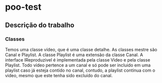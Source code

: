 # poo-test

## Descrição do trabalho

### Classes

Temos uma classe vídeo, que é uma classe detalhe. As classes mestre são Canal e Playlist.
A classe Playlist é uma extensão da classe Canal.
A interface IReproduzivel é implementada pela classe Video e pela classe Playlist.
Todo vídeo pertence a um canal e só pode ser incluido em uma playlist caso já esteja contido no canal, contudo, a playlist continua com o video,
mesmo que este tenha sido excluído do canal.


